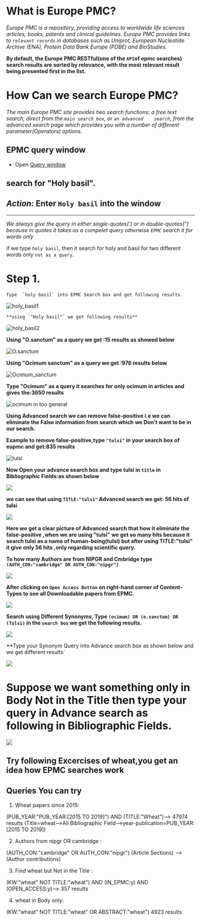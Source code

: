 # What is Europe PMC?

  *Europe PMC is a repository, providing access to worldwide life sciences articles, books, patents and clinical guidelines. Europe PMC    provides links to `relevant records` in databases such as Uniprot, European Nucleotide Archive (ENA), Protein Data Bank Europe (PDBE)    and BioStudies.*

**By default, the Europe PMC RESTful(one of the `API`of epmc searches)  search results are sorted by relevance, with the most relevant result being presented first in the list.**


# How Can we  search Europe PMC?

  *The main Europe PMC site provides two search functions: a free text search, direct from the `main search box`, or `an advanced    search`, from the advanced search page which provides you with a number of different parameter(Operators) options.*


## EPMC query window

* Open [Query window](http://europepmc.org)

**search for "Holy basil".** 
---
*Action:* Enter `Holy basil` into the window
---
---

   *We always give the query in either single-quotes(') or in double-quotes(") because in quotes it takes as a compelet query otherwise     `EPMC` search it for words only* 
   
   if we type `holy basil`, then it  search for holy and basil for two different words only `not as a query`.
   
   

# Step 1.
   
    Type  `holy basil` into EPMC Search box and get following results.


  ![holy_basil1](https://github.com/petermr/tigr2ess/blob/master/epmcSearches/assets/holy_basil1.png)
  
 
  
  
    **using `"Holy basil"` we get following results**
  
  ![holy_basil2](https://github.com/petermr/tigr2ess/blob/master/epmcSearches/assets/holy_basil2.png)
  
  
  **Using "O.sanctum" as a query we get :15 results as showed below**
  
  
  ![O.sanctum](https://github.com/petermr/tigr2ess/blob/master/epmcSearches/assets/O_sanctum.png)
  
  **Using "Ocimum sanctum" as a query we get :976 results below**
  
  
  ![Ocimum_sanctum](https://github.com/petermr/tigr2ess/blob/master/epmcSearches/assets/ocimum_sanctum.png)
  
  **Type  "Ocimum" as a query it searches for only ocimum in articles and gives the:3650 results**
  
  
  ![ocimum in too general ](https://github.com/petermr/tigr2ess/blob/master/epmcSearches/assets/ocimum_too_general.png)
  
  
  **Using Advanced search we can remove false-positive i.e we can eliminate the False information from search which we Don't want to be in our search.**
  
  **Example to remove false-positive,type `"tulsi"` in your search box of eupmc and get:835 results**
  
  ![tulsi](https://github.com/petermr/tigr2ess/blob/master/epmcSearches/assets/tulsi_fp.png)
  
  **Now Open your advance search box and type tulsi in `title` in Bibliographic Fields:as shown below**
  
  ![](https://github.com/petermr/tigr2ess/blob/master/epmcSearches/assets/title_tulsi_advance_box.png)
  
  
 
  **we can see that using `TITLE:"tulsi"` Advanced search we get: 56 hits of tulsi**
  
  ![](https://github.com/petermr/tigr2ess/blob/master/epmcSearches/assets/TITLE_tulsi.png)
  
  
  **Here we get a clear picture of Advanced search that how it eliminate the false-positive ,when we are using "tulsi" we get so many hits because it search tulsi as a name of human-being(tulsi) but after using TITLE:"tulsi" it give only 56 hits ,only regarding scientific query.**
  
  **To how many Authors are from NIPGR and Cmbridge type `(AUTH_CON:"cambridge" OR AUTH_CON:"nipgr")`**
  
  ![](https://github.com/petermr/tigr2ess/blob/master/epmcSearches/assets/Authors%20from%20nipgr%20OR%20cambridge.png)
  
  
  **After clicking on   `Open Access Button` on right-hand corner of  Content-Types to see all Downloadable papers from EPMC.**
  
  
  ![](https://github.com/petermr/tigr2ess/blob/master/epmcSearches/assets/Open%20Access%20button%20to%20restrict%20to%20retrievable%20fulltext.png)
  
  **Search using Different Synonyms, Type `(ocimum) OR (o.sanctum) OR (Tulsi)` in the `search box` we get the following results.**
  
  ![](https://github.com/petermr/tigr2ess/blob/master/epmcSearches/assets/different_syn_in_search_box.png)
  
  **Type your Synonym Query into Advance search box  as shown below and  we get different results`
  
  
  
  ![](https://github.com/petermr/tigr2ess/blob/master/epmcSearches/assets/different_synanoums_advance_search.png)
  
  
 # Suppose we want something only in Body Not in the Title then type your query in Advance search as following in Bibliographic Fields.
  
  
  ![](https://github.com/petermr/tigr2ess/blob/master/epmcSearches/assets/wheat_body.png)
  
  ## Try following Excercises of wheat,you get an idea how EPMC searches work
  
  ## Queries You can try
  
1. Wheat papers since 2015:

(PUB_YEAR:"PUB_YEAR:[2015 TO 2019]") AND (TITLE:"Wheat")--> 47974 results
(Title=wheat-->All Bibliographic Field-->year-publication=PUB_YEAR:[2015 TO 2019])

2. Authors from nipgr OR cambridge :

(AUTH_CON:"cambridge" OR AUTH_CON:"nipgr")
(Article Sections) -->(Author contributions)


3. Find wheat but Not in the Title :

(KW:"wheat" NOT TITLE:"wheat") AND (IN_EPMC:y) AND (OPEN_ACCESS:y)--> 357 results


4. wheat in Body only:

(KW:"wheat" NOT TITLE:"wheat" OR ABSTRACT:"wheat") 4923 results 
  
